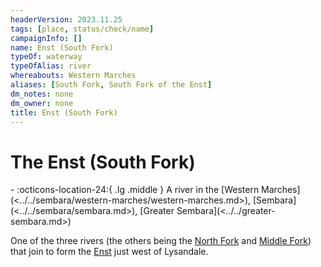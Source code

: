```yaml
---
headerVersion: 2023.11.25
tags: [place, status/check/name]
campaignInfo: []
name: Enst (South Fork)
typeOf: waterway
typeOfAlias: river
whereabouts: Western Marches
aliases: [South Fork, South Fork of the Enst]
dm_notes: none
dm_owner: none
title: Enst (South Fork)
---
```

# The Enst (South Fork)
<div class="grid cards ext-narrow-margin ext-one-column" markdown>
-    :octicons-location-24:{ .lg .middle } A river in the [Western Marches](<../../sembara/western-marches/western-marches.md>), [Sembara](<../../sembara/sembara.md>), [Greater Sembara](<../../greater-sembara.md>)  
</div>


One of the three rivers (the others being the [North Fork](<./enst-north-fork.md>) and [Middle Fork](<./enst-middle-fork.md>)) that join to form the [Enst](<./enst.md>) just west of Lysandale.

